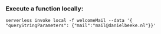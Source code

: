 ### Execute a function locally:

```
serverless invoke local -f welcomeMail --data '{ "queryStringParameters": {"mail":"mail@danielbeeke.nl"}}'
```